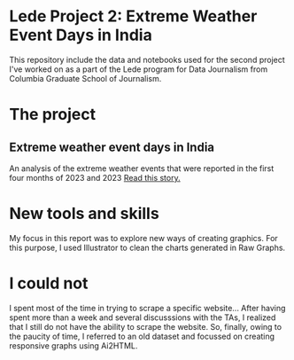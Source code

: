 # Lede Project 2: Extreme Weather Event Days in India

This repository include the data and notebooks used for the second project I've worked on as a part of the Lede program for Data Journalism from Columbia Graduate School of Journalism.

# The project
## Extreme weather event days in India
An analysis of the extreme weather events that were reported in the first four months of 2023 and 2023
[Read this story.](https://rajitsengupta.github.io/extreme_weather_events_India_2023/)


# New tools and skills

My focus in this report was to explore new ways of creating graphics. For this purpose, I used Illustrator to clean the  charts generated in Raw Graphs.

# I could not

I spent most of the time in trying to scrape a specific website... After having spent more than a week and several discusssions with the TAs, I realized that I still do not have the ability to scrape the website. So, finally, owing to the paucity of time, I referred to an old dataset and focussed on creating responsive graphs using Ai2HTML.

